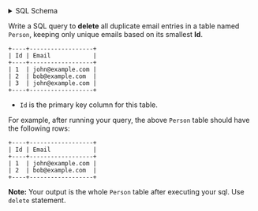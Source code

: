 <details>
<summary> SQL Schema</summary>

```sql
DROP TABLE IF EXISTS Person;

CREATE TABLE IF NOT EXISTS
  Person (Id int, Email varchar(255));

INSERT INTO
  Person
VALUES
  ('1', 'john@example.com'),
  ('2', 'bob@example.com'),
  ('3', 'john@example.com');
```

</details>

Write a SQL query to **delete** all duplicate email entries in a table named `Person`, keeping only unique emails based on its smallest **Id**.

```
+----+------------------+
| Id | Email            |
+----+------------------+
| 1  | john@example.com |
| 2  | bob@example.com  |
| 3  | john@example.com |
+----+------------------+
```

- `Id` is the primary key column for this table.

For example, after running your query, the above `Person` table should have the following rows:

```
+----+------------------+
| Id | Email            |
+----+------------------+
| 1  | john@example.com |
| 2  | bob@example.com  |
+----+------------------+
```

**Note:** Your output is the whole `Person` table after executing your sql. Use `delete` statement.